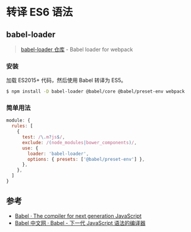 # 转译 ES6 语法

## babel-loader

> [babel-loader 仓库](https://github.com/babel/babel-loader) - Babel loader for webpack

### 安装

加载 ES2015+ 代码，然后使用 Babel 转译为 ES5。

```sh
$ npm install -D babel-loader @babel/core @babel/preset-env webpack
```

### 简单用法

```js
module: {
  rules: [
    {
      test: /\.m?js$/,
      exclude: /(node_modules|bower_components)/,
      use: {
        loader: 'babel-loader',
        options: { presets: ['@babel/preset-env'] },
      },
    },
  ]
}
```

## 参考

- [Babel · The compiler for next generation JavaScript](https://babeljs.io/)
- [Babel 中文网 · Babel - 下一代 JavaScript 语法的编译器](https://www.babeljs.cn/)
